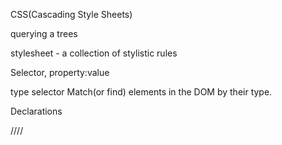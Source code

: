 CSS(Cascading Style Sheets)

querying a trees

stylesheet - a collection of stylistic rules

Selector, property:value

type selector
Match(or find) elements in the DOM by their type.

Declarations

////

